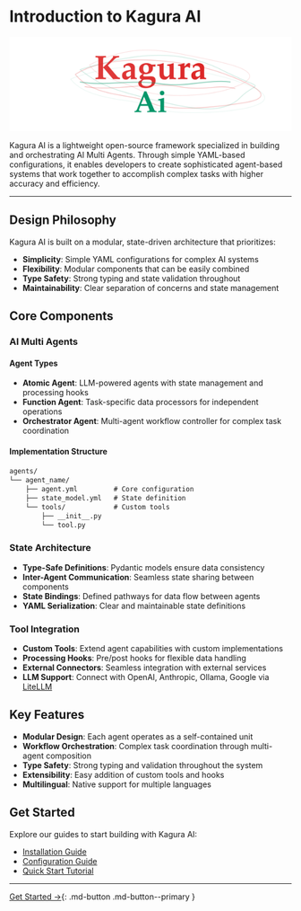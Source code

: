 # Introduction to Kagura AI

![Kagura AI Logo](assets/kagura-logo.svg)

Kagura AI is a lightweight open-source framework specialized in building and orchestrating AI Multi Agents. Through simple YAML-based configurations, it enables developers to create sophisticated agent-based systems that work together to accomplish complex tasks with higher accuracy and efficiency.

---

## Design Philosophy

Kagura AI is built on a modular, state-driven architecture that prioritizes:

- **Simplicity**: Simple YAML configurations for complex AI systems
- **Flexibility**: Modular components that can be easily combined
- **Type Safety**: Strong typing and state validation throughout
- **Maintainability**: Clear separation of concerns and state management

## Core Components

### AI Multi Agents

#### Agent Types

- **Atomic Agent**: LLM-powered agents with state management and processing hooks
- **Function Agent**: Task-specific data processors for independent operations
- **Orchestrator Agent**: Multi-agent workflow controller for complex task coordination

#### Implementation Structure
```
agents/
└── agent_name/
    ├── agent.yml         # Core configuration
    ├── state_model.yml   # State definition
    └── tools/            # Custom tools
        ├── __init__.py
        └── tool.py
```

### State Architecture

- **Type-Safe Definitions**: Pydantic models ensure data consistency
- **Inter-Agent Communication**: Seamless state sharing between components
- **State Bindings**: Defined pathways for data flow between agents
- **YAML Serialization**: Clear and maintainable state definitions

### Tool Integration

- **Custom Tools**: Extend agent capabilities with custom implementations
- **Processing Hooks**: Pre/post hooks for flexible data handling
- **External Connectors**: Seamless integration with external services
- **LLM Support**: Connect with OpenAI, Anthropic, Ollama, Google via [LiteLLM](https://github.com/BerriAI/litellm)

## Key Features

- **Modular Design**: Each agent operates as a self-contained unit
- **Workflow Orchestration**: Complex task coordination through multi-agent composition
- **Type Safety**: Strong typing and validation throughout the system
- **Extensibility**: Easy addition of custom tools and hooks
- **Multilingual**: Native support for multiple languages

## Get Started

Explore our guides to start building with Kagura AI:

- [Installation Guide](en/installation.md)
- [Configuration Guide](en/configuration.md)
- [Quick Start Tutorial](en/quickstart.md)

---

[Get Started →](en/installation.md){: .md-button .md-button--primary }
